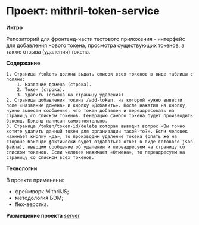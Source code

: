 # Проект: mithril-token-service

**Интро**

Репозиторий для фронтенд-части тестового приложения - интерфейс для добавления нового токена, просмотра существующих токенов, а также отзыва (удаления) токена.

**Содержание**

    1. Страница /tokens должна выдать список всех токенов в виде таблицы с полями:
        1. Название домена (строка).
        2. Токен (строка).
        3. Удалить (ссылка на страницу удаления).
    2. Страница добавления токена /add-token, на которой нужно вывести поле «Название домена» и кнопку «Добавить». После нажатия на кнопку, нужно вывести сообщение, что токен добавлен и переадресовать на страницу со списком токенов. Генерацию самого токена будет производить бэкенд. Бэкенд написан самостоятельно.
    3. Страница /token/token-id/delete которая выводит вопрос «Вы точно хотите удалить данный токен для организации такой-то?». Если человек нажимает кнопку «Да», то производим удаление токена (опять же на стороне бэкенде фактически будет отдаваться ответ в виде готового json файла), выводим сообщение об удалении и переадресуем на страницу со списком токенов. Если человек нажимает «Отмена», то переадресуем на страницу со списком всех токенов.

**Технологии**

В проекте применены:
* фреймворк MithrilJS;
* методология БЭМ;
* flex-верстка.

**Размещение проекта**
[server](https://api.pivovarova.diploma.nomoredomains.xyz/tokens)

